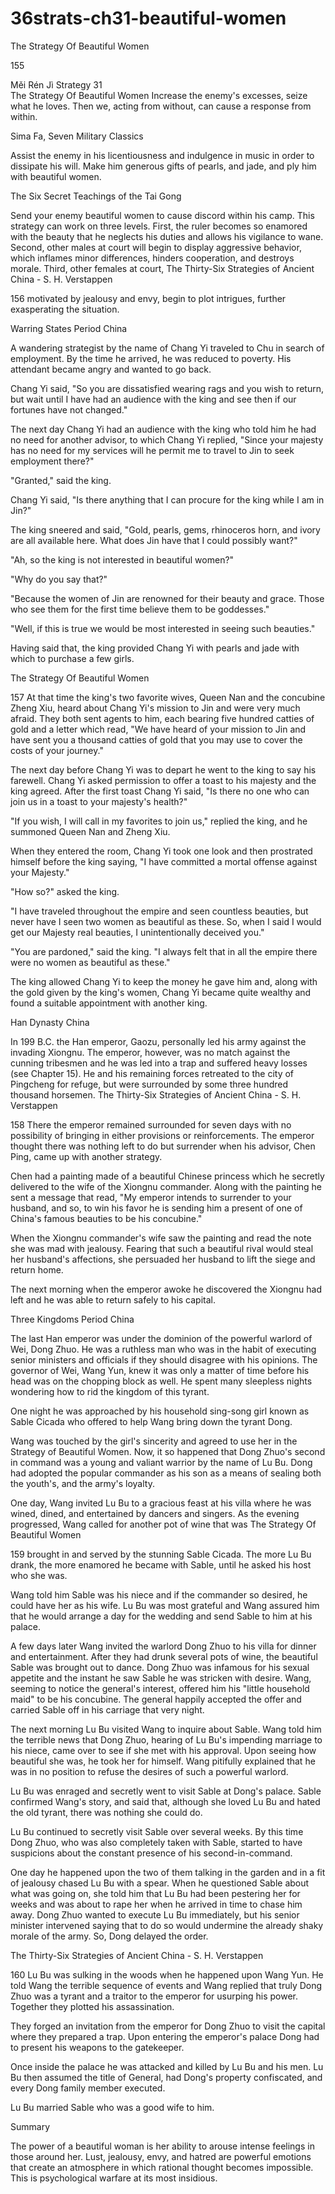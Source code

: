 # 36strats-ch31-beautiful-women

The Strategy Of Beautiful Women 
 
155 
 
Měi Rén Jì 
Strategy 31                                                   
The Strategy Of Beautiful Women 
Increase the enemy's excesses, seize what he loves. Then we, 
acting from without, can cause a response from within. 
 
Sima Fa, Seven Military Classics 
 
Assist the enemy in his licentiousness and indulgence in 
music in order to dissipate his will. Make him generous gifts 
of pearls, and jade, and ply him with beautiful women. 
 
The Six Secret Teachings of the Tai Gong 
 
Send your enemy beautiful women to cause discord within his camp. 
This strategy can work on three levels. First, the ruler becomes so 
enamored with the beauty that he neglects his duties and allows his 
vigilance to wane. Second, other males at court will begin to display 
aggressive behavior, which inflames minor differences, hinders 
cooperation, and destroys morale. Third, other females at court, 
The Thirty-Six Strategies of Ancient China - S. H. Verstappen 
 
156 
motivated by jealousy and envy, begin to plot intrigues, further 
exasperating the situation. 
 
Warring States Period China 
 
A wandering strategist by the name of Chang Yi traveled to Chu in 
search of employment. By the time he arrived, he was reduced to 
poverty. His attendant became angry and wanted to go back. 
 
Chang Yi said, "So you are dissatisfied wearing rags and you wish to 
return, but wait until I have had an audience with the king and see then 
if our fortunes have not changed." 
 
The next day Chang Yi had an audience with the king who told him he 
had no need for another advisor, to which Chang Yi replied, "Since 
your majesty has no need for my services will he permit me to travel to 
Jin to seek employment there?" 
 
"Granted," said the king. 
 
Chang Yi said, "Is there anything that I can procure for the king while I 
am in Jin?" 
 
The king sneered and said, "Gold, pearls, gems, rhinoceros horn, and 
ivory are all available here. What does Jin have that I could possibly 
want?" 
 
"Ah, so the king is not interested in beautiful women?"  
 
"Why do you say that?" 
 
"Because the women of Jin are renowned for their beauty and grace. 
Those who see them for the first time believe them to be goddesses." 
 
"Well, if this is true we would be most interested in seeing such 
beauties." 
 
Having said that, the king provided Chang Yi with pearls and jade with 
which to purchase a few girls. 
 
The Strategy Of Beautiful Women 
 
157 
At that time the king's two favorite wives, Queen Nan and the 
concubine Zheng Xiu, heard about Chang Yi's mission to Jin and were 
very much afraid. They both sent agents to him, each bearing five 
hundred catties of gold and a letter which read, "We have heard of your 
mission to Jin and have sent you a thousand catties of gold that you 
may use to cover the costs of your journey." 
 
The next day before Chang Yi was to depart he went to the king to say 
his farewell. Chang Yi asked permission to offer a toast to his majesty 
and the king agreed. After the first toast Chang Yi said, "Is there no 
one who can join us in a toast to your majesty's health?" 
 
"If you wish, I will call in my favorites to join us," replied the king, and 
he summoned Queen Nan and Zheng Xiu. 
 
When they entered the room, Chang Yi took one look and then 
prostrated himself before the king saying, "I have committed a mortal 
offense against your Majesty." 
 
"How so?" asked the king. 
 
"I have traveled throughout the empire and seen countless beauties, but 
never have I seen two women as beautiful as these. So, when I said I 
would get our Majesty real beauties, I unintentionally deceived you." 
 
"You are pardoned," said the king. "I always felt that in all the empire 
there were no women as beautiful as these." 
 
The king allowed Chang Yi to keep the money he gave him and, along 
with the gold given by the king's women, Chang Yi became quite 
wealthy and found a suitable appointment with another king. 
 
Han Dynasty China 
 
In 199 B.C. the Han emperor, Gaozu, personally led his army against 
the invading Xiongnu. The emperor, however, was no match against 
the cunning tribesmen and he was led into a trap and suffered heavy 
losses (see Chapter 15). He and his remaining forces retreated to the 
city of Pingcheng for refuge, but were surrounded by some three 
hundred thousand horsemen. 
The Thirty-Six Strategies of Ancient China - S. H. Verstappen 
 
158 
There the emperor remained surrounded for seven days with no 
possibility of bringing in either provisions or reinforcements. The 
emperor thought there was nothing left to do but surrender when his 
advisor, Chen Ping, came up with another strategy.  
 
Chen had a painting made of a beautiful Chinese princess which he 
secretly delivered to the wife of the Xiongnu commander. Along with 
the painting he sent a message that read, "My emperor intends to 
surrender to your husband, and so, to win his favor he is sending him a 
present of one of China's famous beauties to be his concubine." 
 
When the Xiongnu commander's wife saw the painting and read the 
note she was mad with jealousy. Fearing that such a beautiful rival 
would steal her husband's affections, she persuaded her husband to lift 
the siege and return home.  
 
The next morning when the emperor awoke he discovered the Xiongnu 
had left and he was able to return safely to his capital. 
 
Three Kingdoms Period China 
  
The last Han emperor was under the dominion of the powerful warlord 
of Wei, Dong Zhuo. He was a ruthless man who was in the habit of 
executing senior ministers and officials if they should disagree with his 
opinions. The governor of Wei, Wang Yun, knew it was only a matter 
of time before his head was on the chopping block as well. He spent 
many sleepless nights wondering how to rid the kingdom of this tyrant. 
 
One night he was approached by his household sing-song girl known as 
Sable Cicada who offered to help Wang bring down the tyrant Dong.  
 
Wang was touched by the girl's sincerity and agreed to use her in the 
Strategy of Beautiful Women. Now, it so happened that Dong Zhuo's 
second in command was a young and valiant warrior by the name of Lu 
Bu. Dong had adopted the popular commander as his son as a means of 
sealing both the youth's, and the army's loyalty. 
 
One day, Wang invited Lu Bu to a gracious feast at his villa where he 
was wined, dined, and entertained by dancers and singers. As the 
evening progressed, Wang called for another pot of wine that was 
The Strategy Of Beautiful Women 
 
159 
brought in and served by the stunning Sable Cicada. The more Lu Bu 
drank, the more enamored he became with Sable, until he asked his 
host who she was. 
 
Wang told him Sable was his niece and if the commander so desired, he 
could have her as his wife. Lu Bu was most grateful and Wang assured 
him that he would arrange a day for the wedding and send Sable to him 
at his palace. 
 
A few days later Wang invited the warlord Dong Zhuo to his villa for 
dinner and entertainment. After they had drunk several pots of wine, 
the beautiful Sable was brought out to dance. Dong Zhuo was infamous 
for his sexual appetite and the instant he saw Sable he was stricken with 
desire. Wang, seeming to notice the general's interest, offered him his 
"little household maid" to be his concubine. The general happily 
accepted the offer and carried Sable off in his carriage that very night. 
 
The next morning Lu Bu visited Wang to inquire about Sable. Wang 
told him the terrible news that Dong Zhuo, hearing of Lu Bu's 
impending marriage to his niece, came over to see if she met with his 
approval. Upon seeing how beautiful she was, he took her for himself. 
Wang pitifully explained that he was in no position to refuse the desires 
of such a powerful warlord. 
 
Lu Bu was enraged and secretly went to visit Sable at Dong's palace. 
Sable confirmed Wang's story, and said that, although she loved Lu Bu 
and hated the old tyrant, there was nothing she could do.  
 
Lu Bu continued to secretly visit Sable over several weeks. By this time 
Dong Zhuo, who was also completely taken with Sable, started to have 
suspicions about the constant presence of his second-in-command. 
 
One day he happened upon the two of them talking in the garden and in 
a fit of jealousy chased Lu Bu with a spear. When he questioned Sable 
about what was going on, she told him that Lu Bu had been pestering 
her for weeks and was about to rape her when he arrived in time to 
chase him away. Dong Zhuo wanted to execute Lu Bu immediately, but 
his senior minister intervened saying that to do so would undermine the 
already shaky morale of the army. So, Dong delayed the order. 
 
The Thirty-Six Strategies of Ancient China - S. H. Verstappen 
 
160 
Lu Bu was sulking in the woods when he happened upon Wang Yun. 
He told Wang the terrible sequence of events and Wang replied that 
truly Dong Zhuo was a tyrant and a traitor to the emperor for usurping 
his power. Together they plotted his assassination.  
 
They forged an invitation from the emperor for Dong Zhuo to visit the 
capital where they prepared a trap. Upon entering the emperor's palace 
Dong had to present his weapons to the gatekeeper.  
 
Once inside the palace he was attacked and killed by Lu Bu and his 
men. Lu Bu then assumed the title of General, had Dong's property 
confiscated, and every Dong family member executed. 
 
Lu Bu married Sable who was a good wife to him. 
 
Summary 
 
The power of a beautiful woman is her ability to arouse intense feelings 
in those around her. Lust, jealousy, envy, and hatred are powerful 
emotions that create an atmosphere in which rational thought becomes 
impossible. This is psychological warfare at its most insidious. 
